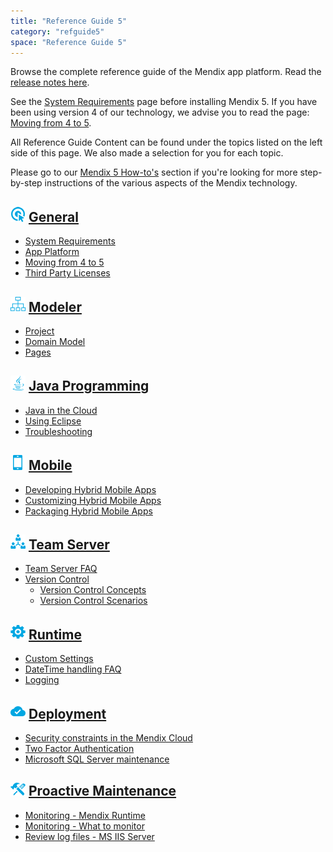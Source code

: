 ```yaml
---
title: "Reference Guide 5"
category: "refguide5"
space: "Reference Guide 5"
---
```

Browse the complete reference guide of the Mendix app platform. Read the [release notes here](/refguide5/release-notes).

See the [System Requirements](/refguide5/system-requirements) page before installing Mendix 5\. If you have been using version 4 of our technology, we advise you to read the page: [Moving from 4 to 5](/refguide5/moving-from-4-to-5).

All Reference Guide Content can be found under the topics listed on the left side of this page. We also made a selection for you for each topic.

Please go to our [Mendix 5 How-to's](/howto50/) section if you're looking for more step-by-step instructions of the various aspects of the Mendix technology.

## [![](attachments/4522001/9764879.png)](/refguide5/reference-guide-5) [General](/refguide5/reference-guide-5)

*   [System Requirements](/refguide5/system-requirements)
*   [App Platform](/refguide5/app-platform)
*   [Moving from 4 to 5](/refguide5/moving-from-4-to-5)
*   [Third Party Licenses](/refguide5/third-party-licenses)

## [![](attachments/4522001/9764883.png)](/refguide5/modeler) [Modeler](/refguide5/modeler)

*   [Project](/refguide5/project)
*   [Domain Model](/refguide5/domain-model)
*   [Pages](/refguide5/pages)

## [![](attachments/4522001/9764881.png)](/refguide5/java-programming) [Java Programming](/refguide5/java-programming)

*   [Java in the Cloud](/refguide5/java-in-the-cloud)
*   [Using Eclipse](/refguide5/using-eclipse)
*   [Troubleshooting](/howto50/troubleshooting)

## [![](attachments/4522001/9764882.png)](/howto50/mobile) [Mobile](/howto50/mobile)

*   [Developing Hybrid Mobile Apps](/refguide5/developing-hybrid-mobile-apps)
*   [Customizing Hybrid Mobile Apps](/refguide5/customizing-hybrid-mobile-apps)
*   [Packaging Hybrid Mobile Apps](/refguide5/packaging-hybrid-mobile-apps)

## [![](attachments/4522001/9764873.png)](/refguide5/team-server) [Team Server](/refguide5/team-server)

*   [Team Server FAQ](/refguide5/team-server-faq)
*   [Version Control](/refguide5/version-control)
    *   [Version Control Concepts](/refguide5/version-control-concepts)
    *   [Version Control Scenarios](/refguide5/version-control-scenarios)

## [![](attachments/4522001/9764874.png)](/refguide5/runtime) [Runtime](/refguide5/runtime)

*   [Custom Settings](/refguide5/custom-settings)
*   [DateTime handling FAQ](/refguide5/datetime-handling-faq)
*   [Logging](/refguide5/logging)

## [![](attachments/4522001/9764869.png)](/refguide5/deployment) [Deployment](/refguide5/deployment)

*   [Security constraints in the Mendix Cloud](/refguide5/security-constraints-in-the-mendix-cloud)
*   [Two Factor Authentication](/refguide5/two-factor-authentication)
*   [Microsoft SQL Server maintenance](/refguide5/microsoft-sql-server-maintenance)

## [![](attachments/4522001/9764884.png)](/refguide5/proactive-maintenance) [Proactive Maintenance](/refguide5/proactive-maintenance)

*   [Monitoring - Mendix Runtime](/refguide5/monitoring-mendix-runtime)
*   [Monitoring - What to monitor](/refguide5/monitoring-what-to-monitor)
*   [Review log files - MS IIS Server](/refguide5/review-log-files-ms-iis-server)
